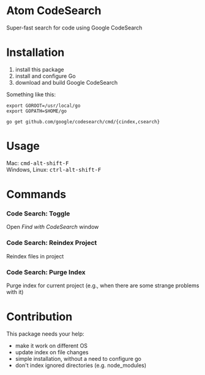 # Atom CodeSearch

Super-fast search for code using Google CodeSearch

# Installation

1. install this package
2. install and configure Go
3. download and build Google CodeSearch

Something like this:

```
export GOROOT=/usr/local/go
export GOPATH=$HOME/go

go get github.com/google/codesearch/cmd/{cindex,csearch}
```

# Usage

Mac: <kbd>cmd-alt-shift-F</kbd>  
Windows, Linux: <kbd>ctrl-alt-shift-F</kbd>

# Commands

### Code Search: Toggle

Open *Find with CodeSearch* window

### Code Search: Reindex Project

Reindex files in project

### Code Search: Purge Index

Purge index for current project (e.g., when there are some strange problems with it)

# Contribution

This package needs your help:
- make it work on different OS
- update index on file changes
- simple installation, without a need to configure go
- don't index ignored directories (e.g. node_modules)
